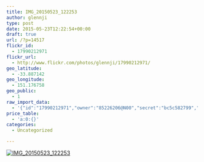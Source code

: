 ```yaml
---
title: IMG_20150523_122253
author: glennji
type: post
date: 2015-05-23T12:22:54+00:00
draft: true
url: /?p=14517
flickr_id:
  - 17990212971
flickr_url:
  - http://www.flickr.com/photos/glennji/17990212971/
geo_latitude:
  - -33.887142
geo_longitude:
  - 151.176758
geo_public:
  - 1
raw_import_data:
  - '{"id":"17990212971","owner":"85226206@N00","secret":"bc5c582799","server":"7773","farm":8,"title":"IMG_20150523_122253","ispublic":0,"isfriend":0,"isfamily":0,"description":{"_content":""},"dateupload":"1432352355","lastupdate":"1432352361","datetaken":"2015-05-23 12:22:54","datetakengranularity":"0","datetakenunknown":"0","ownername":"glennji","tags":"","machine_tags":"","originalsecret":"683f97b2e6","originalformat":"jpg","latitude":"-33.887142","longitude":"151.176758","accuracy":"16","context":0,"place_id":"iIbqSY5TUL2WCJaOcg","woeid":"22726599","geo_is_family":0,"geo_is_friend":0,"geo_is_contact":0,"geo_is_public":0,"media":"photo","media_status":"ready","url_o":"https://farm8.staticflickr.com/7773/17990212971_683f97b2e6_o.jpg","height_o":"4160","width_o":"3120"}'
price_table:
  - 'a:0:{}'
categories:
  - Uncategorized

---
```

<p class="flickr-image">
  <a href="http://www.flickr.com/photos/glennji/17990212971/" class="flickr-link"><img src="http://i2.wp.com/glennji.com/wp-content/uploads/2015/05/17990212971_683f97b2e6_o.jpg?fit=1024%2C1024" width="" height="" alt="IMG_20150523_122253" class="keyring-img" /></a>
</p>

